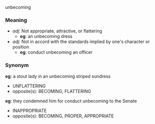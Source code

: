 unbecoming
### Meaning
+ _adj_: Not appropriate, attractive, or flattering
    + __eg__: an unbecoming dress
+ _adj_: Not in accord with the standards implied by one's character or position
    + __eg__: conduct unbecoming an officer

### Synonym

__eg__: a stout lady in an unbecoming striped sundress

+ UNFLATTERING
+ opposite(s): BECOMING, FLATTERING

__eg__: they condemned him for conduct unbecoming to the Senate

+ INAPPROPRIATE
+ opposite(s): BECOMING, PROPER, APPROPRIATE


